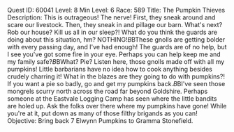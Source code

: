 Quest ID: 60041
Level: 8
Min Level: 6
Race: 589
Title: The Pumpkin Thieves
Description: This is outrageous! The nerve! First, they sneak around and scare our livestock. Then, they sneak in and pillage our barn. What's next? Rob our house? Kill us all in our sleep?! What do you think the guards are doing about this situation, hm? NOTHING!$B$BThese gnolls are getting bolder with every passing day, and I've had enough! The guards are of no help, but I see you've got some fire in your eye. Perhaps you can help keep me and my family safe?$B$BWhat? Pie? Listen here, those gnolls made off with all my pumpkins! Little barbarians have no idea how to cook anything besides crudely charring it! What in the blazes are they going to do with pumpkins?! If you want a pie so badly, go and get my pumpkins back.$B$BI've seen those mongrels scurry north across the road far beyond Goldshire. Perhaps someone at the Eastvale Logging Camp has seen where the little bandits are holed up. Ask the folks over there where my pumpkins have gone! While you're at it, put down as many of those filthy brigands as you can!
Objective: Bring back 7 Elwynn Pumpkins to Gramma Stonefield.
